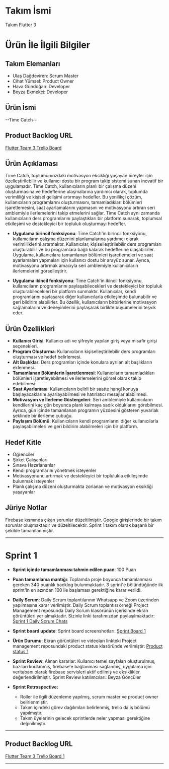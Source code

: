 # **Takım İsmi**

Takım Flutter 3

# Ürün İle İlgili Bilgiler

## Takım Elemanları
- Ulaş Dağdeviren: Scrum Master
- Cihat Yümsel: Product Owner
- Hava Gündoğan: Developer
- Beyza Ekmekçi: Developer
## Ürün İsmi

--Time Catch--

## Product Backlog URL

[Flutter Team 3 Trello Board](https://trello.com/invite/b/NU5eF4cA/ATTI2bccf2f07dab9b43b7a9898c48324eff222D5497/f-3-master-project)

## Ürün Açıklaması

Time Catch, toplumumuzdaki motivasyon eksikliği yaşayan bireyler için özelleştirilebilir ve kullanıcı dostu bir program takip sistemi sunan inovatif bir uygulamadır. Time Catch, kullanıcıların planlı bir çalışma düzeni oluşturmasına ve hedeflerine ulaşmalarına yardımcı olarak, toplumda verimliliği ve kişisel gelişimi artırmayı hedefler. Bu yenilikçi çözüm, kullanıcıların programlarını oluşturmasını, tamamladıkları bölümleri işaretlemesini, saat ayarlamalarını yapmasını ve motivasyonu artıran seri amblemiyle ilerlemelerini takip etmelerini sağlar. Time Catch aynı zamanda kullanıcıların ders programlarını paylaştıkları bir platform sunarak, toplumsal etkileşimi ve destekleyici bir topluluk oluşturmayı hedefler.

- **Uygulama birincil fonksiyonu**: Time Catch'in birincil fonksiyonu, kullanıcıların çalışma düzenini planlamalarına yardımcı olarak verimliliklerini artırmaktır. Kullanıcılar, kişiselleştirilebilir ders programları oluşturabilir ve bu programlara bağlı kalarak hedeflerine ulaşabilirler. Uygulama, kullanıcılara tamamlanan bölümleri işaretlemeleri ve saat ayarlamaları yapmaları için kullanıcı dostu bir arayüz sunar. Ayrıca, motivasyonu artırmak amacıyla seri amblemiyle kullanıcıların ilerlemelerini görselleştirir.

- **Uygulama ikincil fonksiyonu**: Time Catch'in ikincil fonksiyonu, kullanıcıların programlarını paylaşabilecekleri ve destekleyici bir topluluk oluşturabilecekleri bir platform sunmaktır. Kullanıcılar, kendi programlarını paylaşarak diğer kullanıcılarla etkileşimde bulunabilir ve geri bildirim alabilirler. Bu özellik, kullanıcıların birbirlerine motivasyon sağlamalarını ve deneyimlerini paylaşarak birlikte büyümelerini teşvik eder.
  
## Ürün Özellikleri

- **Kullanıcı Girişi**: Kullanıcı adı ve şifreyle yapılan giriş veya misafir girişi seçenekleri. 
- **Program Oluşturma**: Kullanıcıların kişiselleştirilebilir ders programları oluşturması ve hedef belirlemesi. 
- **Alt Başlıklar**: Ders programları içinde konulara ayrılan alt başlıkların eklenmesi. 
- **Tamamlanan Bölümlerin İşaretlenmesi**: Kullanıcıların tamamladıkları bölümleri işaretleyebilmesi ve ilerlemelerini görsel olarak takip edebilmesi. 
- **Saat Ayarlaması**: Kullanıcıların belirli bir saatte hangi konuya başlayacaklarını ayarlayabilmesi ve hatırlatıcı mesajlar alabilmesi. 
- **Motivasyon ve İlerleme Göstergeleri**: Seri amblemiyle kullanıcıların kendilerini kaç gün boyunca planlı kalmaya sadık olduklarını görebilmesi. Ayrıca, gün içinde tamamlanan programın yüzdesini gösteren yuvarlak şeklinde bir ilerleme çubuğu. 
- **Paylaşım Bölümü**: Kullanıcıların kendi programlarını diğer kullanıcılarla paylaşabilmeleri ve geri bildirim alabilmeleri için bir platform.

## Hedef Kitle

- Öğrenciler
- Şirket Çalışanları
- Sınava Hazırlananlar
- Kendi programlarını yönetmek isteyenler
- Motivasyonunu artırmak ve destekleyici bir toplulukla etkileşimde bulunmak isteyenler
- Planlı çalışma düzeni oluşturmakta zorlanan ve motivasyon eksikliği yaşayanlar

## Jüriye Notlar
Firebase kısmında çıkan sorunlar düzeltilmiştir. Google girişlerinde bir takım sorunlar oluşmaktadır ve düzeltilecektir. Sprint 1 takım olarak başarılı bir şekilde tamamlanmıştır.

---
# Sprint 1

- **Sprint içinde tamamlanması tahmin edilen puan**: 100 Puan


- **Puan tamamlama mantığı**: Toplamda proje boyunca tamamlanması gereken 340 puanlık backlog bulunmaktadır. 3 sprint'e bölündüğünde ilk sprint'in en azından 100 ile başlaması gerektiğine karar verildi.


- **Daily Scrum**: Daily Scrum toplantılarının Whatsapp ve Zoom üzerinden yapılmasına karar verilmiştir. Daily Scrum toplantısı örneği Project Management reposunda Daily Scrum klasörünün içerisinde ekran görüntüleri yer almaktadır. Sizinle linki tarafımızdan paylaşılmaktadır: [Sprint 1 Daily Scrum Chats](https://github.com/HavaGundogan/Project-Management/tree/main/Daily%20Scrum)

- **Sprint board update**: Sprint board screenshotları: 
[Sprint Board 1](https://github.com/HavaGundogan/Project-Management/tree/main/Sprint%20Board) 


- **Ürün Durumu**: Ekran görüntüleri ve videoları linkteki Project management reposundaki product status klasöründe verilmiştir:
  [Product status 1](https://github.com/HavaGundogan/Project-Management/tree/main/product%20status)
 
- **Sprint Review**: 
Alınan kararlar: Kullanıcı temel sayfaları oluşturulmuş, bazıları kodlanmış, firebase'e bağlanması sağlanmış, uygulama için veritabanı olarak firebase servisleri aktif edilmiş ve eksiklikler değerlendirilmiştir. Sprint Review katılımcıları: Beyza Göncüler 

- **Sprint Retrospective:**
  - Roller ile ilgili düzenleme yapılmış, scrum master ve product owner belirlenmiştir.
  - Takım içindeki görev dağılımları belirlenmiş, trello da iş bölümü yapılmıştır.
  - Takım üyelerinin gelecek sprintlerde neler yapması gerektiğine değinilmiştir.
 


---

## Product Backlog URL

[Flutter Team 3 Trello Board 1](https://trello.com/b/NU5eF4cA/f-3-master-project)

---
